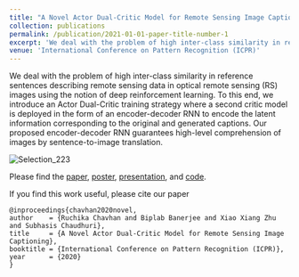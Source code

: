 ```yaml
---
title: "A Novel Actor Dual-Critic Model for Remote Sensing Image Captioning"
collection: publications
permalink: /publication/2021-01-01-paper-title-number-1
excerpt: 'We deal with the problem of high inter-class similarity in reference sentences describing remote sensing data in optical remote sensing (RS) images using the notion of deep reinforcement learning. To this end, we introduce an Actor Dual-Critic training strategy where a second critic model is deployed in the form of an encoder-decoder RNN to encode the latent information corresponding to the original and generated captions. Our proposed encoder-decoder RNN guarantees high-level comprehension of images by sentence-to-image translation.'
venue: 'International Conference on Pattern Recognition (ICPR)'
---
```

We deal with the problem of high inter-class similarity in reference sentences describing remote sensing data in optical remote sensing (RS) images using the notion of deep reinforcement learning. To this end, we introduce an Actor Dual-Critic training strategy where a second critic model is deployed in the form of an encoder-decoder RNN to encode the latent information corresponding to the original and generated captions. Our proposed encoder-decoder RNN guarantees high-level comprehension of images by sentence-to-image translation.

![Selection_223](https://user-images.githubusercontent.com/32021556/136463221-f056953a-4d4f-4577-899d-76457928b5f6.png)


Please find the [paper](https://arxiv.org/pdf/2010.01999), [poster](/files/icpr_poster.pdf), [presentation](/files/icpr_ppt.pdf), and [code](https://github.com/ruchikachavhan/ADC-image-captioning).

If you find this work useful, please cite our paper
```
@inproceedings{chavhan2020novel,
author    = {Ruchika Chavhan and Biplab Banerjee and Xiao Xiang Zhu and Subhasis Chaudhuri},
title     = {A Novel Actor Dual-Critic Model for Remote Sensing Image Captioning},
booktitle = {International Conference on Pattern Recognition (ICPR)},
year      = {2020}
}
```
